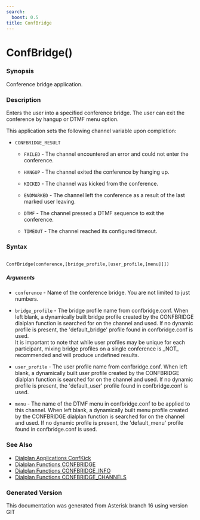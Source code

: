 ```yaml
---
search:
  boost: 0.5
title: ConfBridge
---
```


# ConfBridge()

### Synopsis

Conference bridge application.

### Description

Enters the user into a specified conference bridge. The user can exit the conference by hangup or DTMF menu option.<br>

This application sets the following channel variable upon completion:<br>


* `CONFBRIDGE_RESULT`

    * `FAILED` - The channel encountered an error and could not enter the conference.

    * `HANGUP` - The channel exited the conference by hanging up.

    * `KICKED` - The channel was kicked from the conference.

    * `ENDMARKED` - The channel left the conference as a result of the last marked user leaving.

    * `DTMF` - The channel pressed a DTMF sequence to exit the conference.

    * `TIMEOUT` - The channel reached its configured timeout.

### Syntax


```

ConfBridge(conference,[bridge_profile,[user_profile,[menu]]])
```
##### Arguments


* `conference` - Name of the conference bridge. You are not limited to just numbers.<br>

* `bridge_profile` - The bridge profile name from confbridge.conf. When left blank, a dynamically built bridge profile created by the CONFBRIDGE dialplan function is searched for on the channel and used. If no dynamic profile is present, the 'default\_bridge' profile found in confbridge.conf is used.<br>
It is important to note that while user profiles may be unique for each participant, mixing bridge profiles on a single conference is \_NOT\_ recommended and will produce undefined results.<br>

* `user_profile` - The user profile name from confbridge.conf. When left blank, a dynamically built user profile created by the CONFBRIDGE dialplan function is searched for on the channel and used. If no dynamic profile is present, the 'default\_user' profile found in confbridge.conf is used.<br>

* `menu` - The name of the DTMF menu in confbridge.conf to be applied to this channel. When left blank, a dynamically built menu profile created by the CONFBRIDGE dialplan function is searched for on the channel and used. If no dynamic profile is present, the 'default\_menu' profile found in confbridge.conf is used.<br>

### See Also

* [Dialplan Applications ConfKick](/Asterisk_16_Documentation/API_Documentation/Dialplan_Applications/ConfKick)
* [Dialplan Functions CONFBRIDGE](/Asterisk_16_Documentation/API_Documentation/Dialplan_Functions/CONFBRIDGE)
* [Dialplan Functions CONFBRIDGE_INFO](/Asterisk_16_Documentation/API_Documentation/Dialplan_Functions/CONFBRIDGE_INFO)
* [Dialplan Functions CONFBRIDGE_CHANNELS](/Asterisk_16_Documentation/API_Documentation/Dialplan_Functions/CONFBRIDGE_CHANNELS)


### Generated Version

This documentation was generated from Asterisk branch 16 using version GIT 